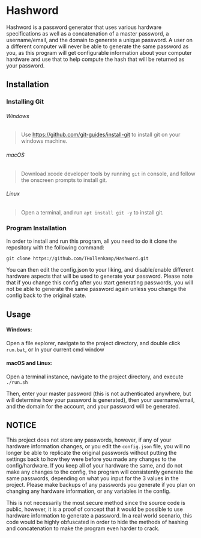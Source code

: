 # Hashword

Hashword is a password generator that uses various hardware specifications as well as a concatenation of a master password, a username/email, and the domain to generate a unique password.
A user on a different computer will never be able to generate the same password as you, as this program will get configurable information about your computer hardware and use that to help compute the hash that will be returned as your password.

## Installation

### Installing Git
###### Windows
> Use https://github.com/git-guides/install-git to install git on your windows machine.
###### macOS
> Download xcode developer tools by running ```git``` in console, and follow the onscreen prompts to install git.
###### Linux
> Open a terminal, and run ```apt install git -y``` to install git.

### Program Installation

In order to install and run this program, all you need to do it clone the repository with the following command:
```
git clone https://github.com/THollenkamp/Hashword.git
```
You can then edit the config.json to your liking, and disable/enable different hardware aspects that will be used to generate your password. Please note that if you change this config after you start generating passwords, you will not be able to generate the same password again unless you change the config back to the original state.

## Usage

#### Windows:
Open a file explorer, navigate to the project directory, and double click ```run.bat```, or
In your current cmd window

#### macOS and Linux:
Open a terminal instance, navigate to the project directory, and execute ```./run.sh```

Then, enter your master password (this is not authenticated anywhere, but will determine how your password is generated), then your username/email, and the domain for the account, and your password will be generated.

## NOTICE

This project does not store any passwords, however, if any of your hardware information changes, or you edit the ```config.json``` file,
you will no longer be able to replicate the original passwords without putting the settings back to how they were before you made any changes to the config/hardware. If you keep all of your hardware the same, and do not make any changes to the config, the program will consistently generate the same passwords, depending on what you input for the 3 values in the project. Please make backups of any passwords you generate if you plan on changing any hardware information, or any variables in the config.

This is not necessarily the most secure method since the source code is public, however, it is a proof of concept that it would be possible to use hardware information to generate a password. In a real world scenario, this code would be highly obfuscated in order to hide the methods of hashing and concatenation to make the program even harder to crack.
